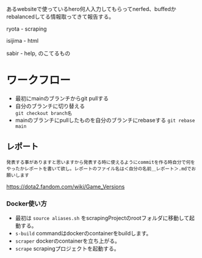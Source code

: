 あるwebsiteで使っているhero何人入力してもらってnerfed、buffedかrebalancedしてる情報取ってきて報告する。

ryota - scraping

isijima - html 


sabir - help, のこてるもの


# ワークフロー 
- 最初にmainのブランチからgit pullする
- 自分のブランチに切り替える  
`git checkout branch名`
- mainのブランチにpullしたものを自分のブランチにrebaseする
`git rebase main`





## レポート

`発表する事がありますと思いますから発表する時に使えるようにcommitを作る時自分で何をやったかレポートを書いて欲し。レポートのファイル名は＜自分の名前＿レポート＞.mdでお願いします`

https://dota2.fandom.com/wiki/Game_Versions



### Docker使い方
- 最初は ` source aliases.sh ` をscrapingProjectのrootフォルダに移動して起動する。
- ` s-build ` commandはdockerのcontainerをbuildします。
- ` scraper ` dockerのcontainerを立ち上がる。
- ` scrape ` scrapingプロジェクトを起動する。

